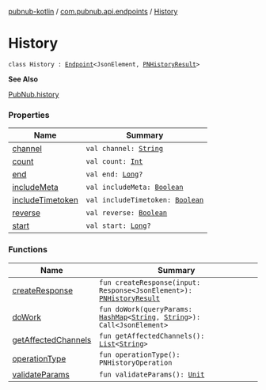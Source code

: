 [pubnub-kotlin](../../index.md) / [com.pubnub.api.endpoints](../index.md) / [History](./index.md)

# History

`class History : `[`Endpoint`](../../com.pubnub.api/-endpoint/index.md)`<JsonElement, `[`PNHistoryResult`](../../com.pubnub.api.models.consumer.history/-p-n-history-result/index.md)`>`

**See Also**

[PubNub.history](../../com.pubnub.api/-pub-nub/history.md)

### Properties

| Name | Summary |
|---|---|
| [channel](channel.md) | `val channel: `[`String`](https://kotlinlang.org/api/latest/jvm/stdlib/kotlin/-string/index.html) |
| [count](count.md) | `val count: `[`Int`](https://kotlinlang.org/api/latest/jvm/stdlib/kotlin/-int/index.html) |
| [end](end.md) | `val end: `[`Long`](https://kotlinlang.org/api/latest/jvm/stdlib/kotlin/-long/index.html)`?` |
| [includeMeta](include-meta.md) | `val includeMeta: `[`Boolean`](https://kotlinlang.org/api/latest/jvm/stdlib/kotlin/-boolean/index.html) |
| [includeTimetoken](include-timetoken.md) | `val includeTimetoken: `[`Boolean`](https://kotlinlang.org/api/latest/jvm/stdlib/kotlin/-boolean/index.html) |
| [reverse](reverse.md) | `val reverse: `[`Boolean`](https://kotlinlang.org/api/latest/jvm/stdlib/kotlin/-boolean/index.html) |
| [start](start.md) | `val start: `[`Long`](https://kotlinlang.org/api/latest/jvm/stdlib/kotlin/-long/index.html)`?` |

### Functions

| Name | Summary |
|---|---|
| [createResponse](create-response.md) | `fun createResponse(input: Response<JsonElement>): `[`PNHistoryResult`](../../com.pubnub.api.models.consumer.history/-p-n-history-result/index.md) |
| [doWork](do-work.md) | `fun doWork(queryParams: `[`HashMap`](https://docs.oracle.com/javase/6/docs/api/java/util/HashMap.html)`<`[`String`](https://kotlinlang.org/api/latest/jvm/stdlib/kotlin/-string/index.html)`, `[`String`](https://kotlinlang.org/api/latest/jvm/stdlib/kotlin/-string/index.html)`>): Call<JsonElement>` |
| [getAffectedChannels](get-affected-channels.md) | `fun getAffectedChannels(): `[`List`](https://kotlinlang.org/api/latest/jvm/stdlib/kotlin.collections/-list/index.html)`<`[`String`](https://kotlinlang.org/api/latest/jvm/stdlib/kotlin/-string/index.html)`>` |
| [operationType](operation-type.md) | `fun operationType(): PNHistoryOperation` |
| [validateParams](validate-params.md) | `fun validateParams(): `[`Unit`](https://kotlinlang.org/api/latest/jvm/stdlib/kotlin/-unit/index.html) |
